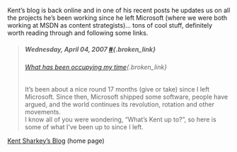 Kent&#8217;s blog is back online and in one of his recent posts he updates us on all the projects he&#8217;s been working since he left Microsoft (where we were both working at MSDN as content strategists)&#8230; tons of cool stuff, definitely worth reading through and following some links.

> ##### Wednesday, April 04, 2007 [#](http://www.acmebinary.com/blog/archive/2007/04/04.aspx){.broken_link}
> 
> ###### [What has been occupying my time](http://www.acmebinary.com/blog/archive/2007/04/04/256.aspx){.broken_link}
> 
> It&#8217;s been about a nice round 17 months (give or take) since I left Microsoft. Since then, Microsoft shipped some software, people have argued, and the world continues its revolution, rotation and other movements.  
> I know all of you were wondering, &#8220;What&#8217;s Kent up to?&#8221;, so here is some of what I&#8217;ve been up to since I left.

<a href="http://www.acmebinary.com/blog/Default.aspx" target="_blank" class="broken_link">Kent Sharkey&#8217;s Blog</a>&nbsp;(home page)